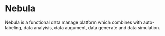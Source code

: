 # Nebula
Nebula is a functional data manage platform which combines with auto-labeling, data analyisis, data augument, data generate and data simulation.
